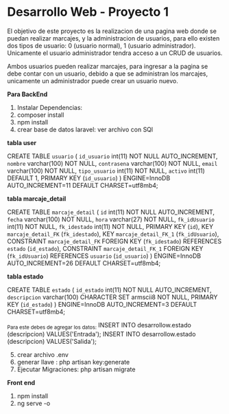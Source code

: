 # Desarrollo Web - Proyecto 1

El objetivo de este proyecto es la realizacion de una pagina web donde se puedan realizar marcajes, y la administracion de usuarios, para ello existen dos tipos de usuario: 0 (usuario normal), 1 (usuario administrador). Unicamente el usuario administrador tendra acceso a un CRUD de usuarios.

Ambos usuarios pueden realizar marcajes, para ingresar a la pagina se debe contar con un usuario, debido a que se administran los marcajes, unicamente un administrador puede crear un usuario nuevo.

**Para BackEnd** 
1. Instalar Dependencias:
  1. composer install
  2. npm install
  3. crear base de datos laravel: ver archivo con SQl
  
 **tabla user**

CREATE TABLE `usuario` (
  `id_usuario` int(11) NOT NULL AUTO_INCREMENT,
  `nombre` varchar(100) NOT NULL,
  `contrasena` varchar(100) NOT NULL,
  `email` varchar(100) NOT NULL,
  `tipo_usuario` int(11) NOT NULL,
  `activo` int(11) DEFAULT 1,
  PRIMARY KEY (`id_usuario`)
) ENGINE=InnoDB AUTO_INCREMENT=11 DEFAULT CHARSET=utf8mb4;

  **tabla marcaje_detail**

CREATE TABLE `marcaje_detail` (
  `id` int(11) NOT NULL AUTO_INCREMENT,
  `fecha` varchar(100) NOT NULL,
  `hora` varchar(27) NOT NULL,
  `fk_idUsuario` int(11) NOT NULL,
  `fk_idestado` int(11) NOT NULL,
  PRIMARY KEY (`id`),
  KEY `marcaje_detail_FK` (`fk_idestado`),
  KEY `marcaje_detail_FK_1` (`fk_idUsuario`),
  CONSTRAINT `marcaje_detail_FK` FOREIGN KEY (`fk_idestado`) REFERENCES `estado` (`id_estado`),
  CONSTRAINT `marcaje_detail_FK_1` FOREIGN KEY (`fk_idUsuario`) REFERENCES `usuario` (`id_usuario`)
) ENGINE=InnoDB AUTO_INCREMENT=26 DEFAULT CHARSET=utf8mb4;
  
  **tabla estado**

CREATE TABLE `estado` (
  `id_estado` int(11) NOT NULL AUTO_INCREMENT,
  `descripcion` varchar(100) CHARACTER SET armscii8 NOT NULL,
  PRIMARY KEY (`id_estado`)
) ENGINE=InnoDB AUTO_INCREMENT=3 DEFAULT CHARSET=utf8mb4;

<sub>Para este debes de agregar los datos:</sub>
INSERT INTO desarrollow.estado
(descripcion)
VALUES('Entrada');
INSERT INTO desarrollow.estado
(descripcion)
VALUES('Salida');


  5. crear archivo .env
  6. generar llave : php artisan key:generate
  7. Ejecutar Migraciones: php artisan migrate
 
**Front end**
1. npm install 
2. ng serve -o
